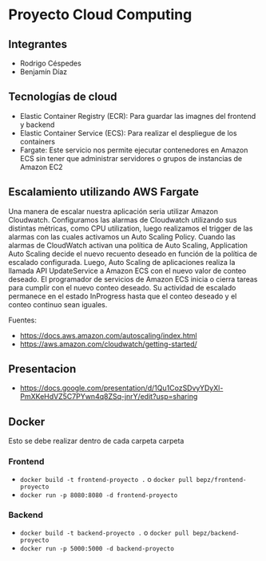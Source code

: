 # Proyecto Cloud Computing

## Integrantes

- Rodrigo Céspedes
- Benjamín Díaz

## Tecnologías de cloud
* Elastic Container Registry (ECR): Para guardar las imagnes del frontend y backend
* Elastic Container Service (ECS): Para realizar el despliegue de los containers
* Fargate: Este servicio nos permite ejecutar contenedores en Amazon ECS sin tener que administrar servidores o grupos de instancias de Amazon EC2

## Escalamiento utilizando AWS Fargate
Una manera de escalar nuestra aplicación seria utilizar Amazon Cloudwatch. Configuramos las alarmas de Cloudwatch utilizando sus distintas métricas, como CPU utilization, luego realizamos el trigger de las alarmas con las cuales activamos un Auto Scaling Policy. Cuando las alarmas de CloudWatch activan una política de Auto Scaling, Application Auto Scaling decide el nuevo recuento deseado en función de la política de escalado configurada. Luego, Auto Scaling de aplicaciones realiza la llamada API UpdateService a Amazon ECS con el nuevo valor de conteo deseado. El programador de servicios de Amazon ECS inicia o cierra tareas para cumplir con el nuevo conteo deseado. Su actividad de escalado permanece en el estado InProgress hasta que el conteo deseado y el conteo continuo sean iguales.

Fuentes:
* https://docs.aws.amazon.com/autoscaling/index.html
* https://aws.amazon.com/cloudwatch/getting-started/

## Presentacion
* https://docs.google.com/presentation/d/1Qu1CozSDvyYDyXl-PmXKeHdVZ5C7PYwn4q8ZSq-jnrY/edit?usp=sharing

## Docker
Esto se debe realizar dentro de cada carpeta carpeta

### Frontend

- `docker build -t frontend-proyecto .` o `docker pull bepz/frontend-proyecto`
- `docker run -p 8080:8080 -d frontend-proyecto`

### Backend

- `docker build -t backend-proyecto .` o `docker pull bepz/backend-proyecto`
- `docker run -p 5000:5000 -d backend-proyecto`
